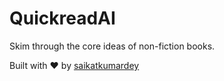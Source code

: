 # QuickreadAI

Skim through the core ideas of non-fiction books.

Built with ❤️ by [saikatkumardey](https://github.com/saikatkumardey)